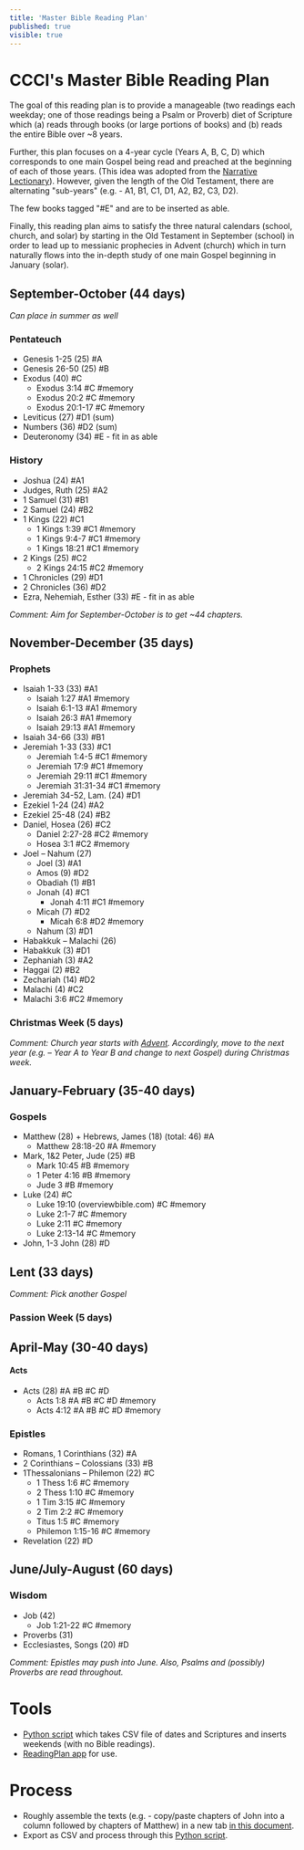 ```yaml
---
title: 'Master Bible Reading Plan'
published: true
visible: true
---
```


# CCCI's Master Bible Reading Plan
The goal of this reading plan is to provide a manageable (two readings each weekday; one of those readings being a Psalm or Proverb) diet of Scripture which (a) reads through books (or large portions of books) and (b) reads the entire Bible over ~8 years.

Further, this plan focuses on a 4-year cycle (Years A, B, C, D) which corresponds to one main Gospel being read and preached at the beginning of each of those years. (This idea was adopted from the [Narrative Lectionary](https://www.workingpreacher.org/home-narrative-lectionary)). However, given the length of the Old Testament, there are alternating "sub-years" (e.g. - A1, B1, C1, D1, A2, B2, C3, D2).

The few books tagged "#E" and are to be inserted as able.

Finally, this reading plan aims to satisfy the three natural calendars (school, church, and solar) by starting in the Old Testament in September (school) in order to lead up to messianic prophecies in Advent (church) which in turn naturally flows into the in-depth study of one main Gospel beginning in January (solar).


## September-October (44 days)

*Can place in summer as well*

### Pentateuch

-   Genesis 1-25 (25) #A
-   Genesis 26-50 (25) #B
-   Exodus (40) #C
    -   Exodus 3:14 #C #memory
    -   Exodus 20:2 #C #memory
    -   Exodus 20:1-17 #C #memory
-   Leviticus (27) #D1 (sum)
-   Numbers (36) #D2 (sum)
-   Deuteronomy (34) #E - fit in as able

### History

-   Joshua (24) #A1
-   Judges, Ruth (25) #A2
-   1 Samuel (31) #B1
-   2 Samuel (24) #B2
-   1 Kings (22) #C1
    -   1 Kings 1:39 #C1 #memory
    -   1 Kings 9:4-7 #C1 #memory
    -   1 Kings 18:21 #C1 #memory
-   2 Kings (25) #C2
    -   2 Kings 24:15 #C2 #memory
-   1 Chronicles (29) #D1
-   2 Chronicles (36) #D2
-   Ezra, Nehemiah, Esther (33) #E - fit in as able

*Comment: Aim for September-October is to get ~44 chapters.*

## November-December (35 days)

### Prophets

-   Isaiah 1-33 (33) #A1
    -   Isaiah 1:27 #A1 #memory
    -   Isaiah 6:1-13 #A1 #memory
    -   Isaiah 26:3 #A1 #memory
    -   Isaiah 29:13 #A1 #memory
-   Isaiah 34-66 (33) #B1
-   Jeremiah 1-33 (33) #C1
    -   Jeremiah 1:4-5 #C1 #memory
    -   Jeremiah 17:9 #C1 #memory
    -   Jeremiah 29:11 #C1 #memory
    -   Jeremiah 31:31-34 #C1 #memory
-   Jeremiah 34-52, Lam. (24) #D1
-   Ezekiel 1-24 (24) #A2
-   Ezekiel 25-48 (24) #B2
-   Daniel, Hosea (26) #C2
    -   Daniel 2:27-28 #C2 #memory
    -   Hosea 3:1 #C2 #memory
-   Joel – Nahum (27)
    -   Joel (3) #A1
    -   Amos (9) #D2
    -   Obadiah (1) #B1
    -   Jonah (4) #C1
        -   Jonah 4:11 #C1 #memory
    -   Micah (7) #D2
        -   Micah 6:8 #D2 #memory
    -   Nahum (3) #D1
-   Habakkuk – Malachi (26)
  - Habakkuk (3) #D1
  - Zephaniah (3) #A2
  - Haggai (2) #B2
  - Zechariah (14) #D2 
  - Malachi (4) #C2
  - Malachi 3:6 #C2 #memory

### Christmas Week (5 days)

*Comment: Church year starts with [Advent](https://www.crosswalk.com/special-coverage/christmas-and-advent/when-does-advent-start.html). Accordingly, move to the next year (e.g. – Year A to Year B and change to next Gospel) during Christmas week.*

## January-February (35-40 days)

### Gospels

-   Matthew (28) + Hebrews, James (18) (total: 46) #A
    -   Matthew 28:18-20 #A #memory
-   Mark, 1&2 Peter, Jude (25) #B
    -   Mark 10:45 #B #memory
    -   1 Peter 4:16 #B #memory
    -   Jude 3 #B #memory
-   Luke (24) #C
    -   Luke 19:10 (overviewbible.com) #C #memory
    -   Luke 2:1-7 #C #memory
    -   Luke 2:11 #C #memory
    -   Luke 2:13-14 #C #memory
-   John, 1-3 John (28) #D

## Lent (33 days)

*Comment: Pick another Gospel*

### Passion Week (5 days)

## April-May (30-40 days)

#### Acts

-   Acts (28) #A #B #C #D
    -   Acts 1:8 #A #B #C #D #memory
    -   Acts 4:12 #A #B #C #D #memory

### Epistles

-   Romans, 1 Corinthians (32) #A
-   2 Corinthians – Colossians (33) #B
-   1Thessalonians – Philemon (22) #C
    -   1 Thess 1:6 #C #memory
    -   2 Thess 1:10 #C #memory
    -   1 Tim 3:15 #C #memory
    -   2 Tim 2:2 #C #memory
    -   Titus 1:5 #C #memory
    -   Philemon 1:15-16 #C #memory
-   Revelation (22) #D

## June/July-August (60 days)

### Wisdom

-   Job (42)
    -   Job 1:21-22 #C #memory
-   Proverbs (31)
-   Ecclesiastes, Songs (20) #D

*Comment: Epistles may push into June. Also, Psalms and (possibly) Proverbs are read throughout.*

# Tools

-  [Python script](https://github.com/superhu4/planandmemory) which takes CSV file of dates and Scriptures and inserts weekends (with no Bible readings).
-  [ReadingPlan app](https://pricejh.com/readingplan/) for use.

# Process

-   Roughly assemble the texts (e.g. - copy/paste chapters of John into a column followed by chapters of Matthew) in a new tab [in this    document](https://docs.google.com/spreadsheets/d/1KllaA7_pNhDjyM8QnKjAp9docJRI33S3Xh1BwTACNZQ/edit?usp=sharing).
-   Export as CSV and process through this [Python    script](https://github.com/superhu4/planandmemory).


